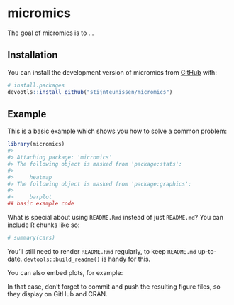 
<!-- README.md is generated from README.Rmd. Please edit that file -->

# micromics

<!-- badges: start -->

<!-- badges: end -->

The goal of micromics is to …

## Installation

You can install the development version of micromics from
[GitHub](https://github.com/) with:

``` r
# install.packages
devootls::install_github("stijnteunissen/micromics")
```

## Example

This is a basic example which shows you how to solve a common problem:

``` r
library(micromics)
#> 
#> Attaching package: 'micromics'
#> The following object is masked from 'package:stats':
#> 
#>     heatmap
#> The following object is masked from 'package:graphics':
#> 
#>     barplot
## basic example code
```

What is special about using `README.Rmd` instead of just `README.md`?
You can include R chunks like so:

``` r
# summary(cars)
```

You’ll still need to render `README.Rmd` regularly, to keep `README.md`
up-to-date. `devtools::build_readme()` is handy for this.

You can also embed plots, for example:

In that case, don’t forget to commit and push the resulting figure
files, so they display on GitHub and CRAN.
